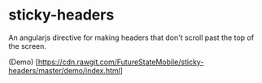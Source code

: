sticky-headers
==============

An angularjs directive for making headers that don't scroll past the top of the screen.

(Demo) [https://cdn.rawgit.com/FutureStateMobile/sticky-headers/master/demo/index.html]
